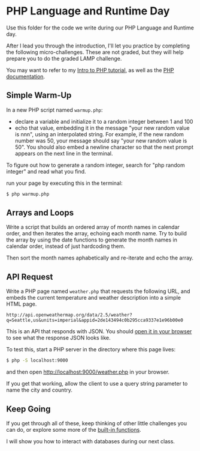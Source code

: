 # PHP Language and Runtime Day

Use this folder for the code we write during our PHP Language and Runtime day.

After I lead you through the introduction, I'll let you practice by completing the following micro-challenges. These are not graded, but they will help prepare you to do the graded LAMP challenge.

You may want to refer to my [Intro to PHP tutorial](https://info344.ischool.uw.edu/course/tutorials/php-intro), as well as the [PHP documentation](https://secure.php.net/manual/en/). 

## Simple Warm-Up

In a new PHP script named `warmup.php`:
- declare a variable and initialize it to a random integer between 1 and 100
- echo that value, embedding it in the message "your new random value is nnn", using an interpolated string. For example, if the new random number was 50, your message should say "your new random value is 50". You should also embed a newline character so that the next prompt appears on the next line in the terminal.

To figure out how to generate a random integer, search for "php random integer" and read what you find.

run your page by executing this in the terminal:
```bash
$ php warmup.php
```

## Arrays and Loops

Write a script that builds an ordered array of month names in calendar order, and then iterates the array, echoing each month name. Try to build the array by using the date functions to generate the month names in calendar order, instead of just hardcoding them. 

Then sort the month names aphabetically and re-iterate and echo the array. 

## API Request

Write a PHP page named `weather.php` that requests the following URL, and embeds the current temperature and weather description into a simple HTML page.

```
http://api.openweathermap.org/data/2.5/weather?q=Seattle,us&units=imperial&appid=2de143494c0b295cca9337e1e96b00e0
```  

This is an API that responds with JSON. You should [open it in your browser](http://api.openweathermap.org/data/2.5/weather?q=Seattle,us&units=imperial&appid=2de143494c0b295cca9337e1e96b00e0) to see what the response JSON looks like.

To test this, start a PHP server in the directory where this page lives:

```bash
$ php -S localhost:9000
```

and then open [http://localhost:9000/weather.php](http://localhost:9000/weather.php) in your browser.

If you get that working, allow the client to use a query string parameter to name the city and country.

## Keep Going

If you get through all of these, keep thinking of other little challenges you can do, or explore some more of the [built-in functions](http://php.net/manual/en/funcref.php).

I will show you how to interact with databases during our next class.
